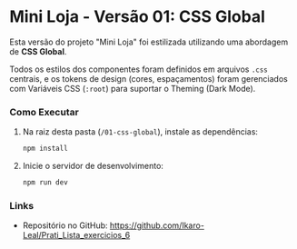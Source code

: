 # Mini Loja - Versão 01: CSS Global

Esta versão do projeto "Mini Loja" foi estilizada utilizando uma abordagem de **CSS Global**.

Todos os estilos dos componentes foram definidos em arquivos `.css` centrais, e os tokens de design (cores, espaçamentos) foram gerenciados com Variáveis CSS (`:root`) para suportar o Theming (Dark Mode).

### Como Executar

1.  Na raiz desta pasta (`/01-css-global`), instale as dependências:
    ```bash
    npm install
    ```
2.  Inicie o servidor de desenvolvimento:
    ```bash
    npm run dev
    ```

### Links
- Repositório no GitHub: https://github.com/Ikaro-Leal/Prati_Lista_exercicios_6